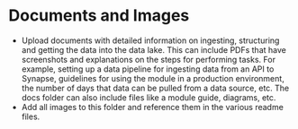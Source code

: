 # Documents and Images

- Upload documents with detailed information on ingesting, structuring and getting the data into the data lake. This can include PDFs that have screenshots and explanations on the steps for performing tasks. For example, setting up a data pipeline for ingesting data from an API to Synapse, guidelines for using the module in a production environment, the number of days that data can be pulled from a data source, etc. The docs folder can also include files like a module guide, diagrams, etc.
- Add all images to this folder and reference them in the various readme files.

